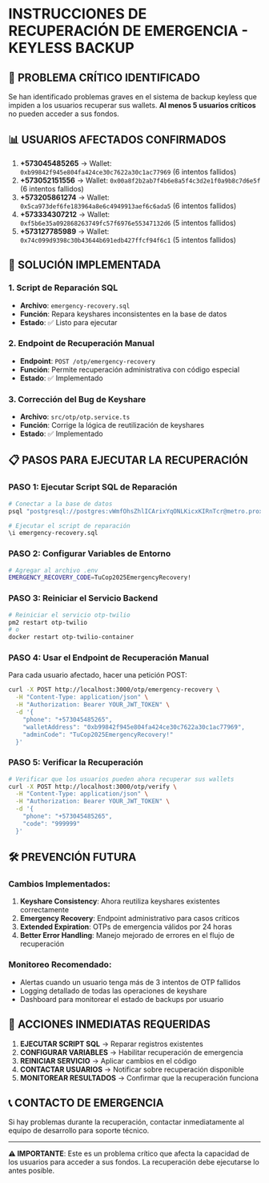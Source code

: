 # INSTRUCCIONES DE RECUPERACIÓN DE EMERGENCIA - KEYLESS BACKUP

## 🚨 PROBLEMA CRÍTICO IDENTIFICADO

Se han identificado problemas graves en el sistema de backup keyless que impiden a los usuarios recuperar sus wallets. **Al menos 5 usuarios críticos** no pueden acceder a sus fondos.

## 📊 USUARIOS AFECTADOS CONFIRMADOS

1. **+573045485265** → Wallet: `0xb99842f945e804fa424ce30c7622a30c1ac77969` (6 intentos fallidos)
2. **+573052151556** → Wallet: `0x00a8f2b2ab7f4b6e8a5f4c3d2e1f0a9b8c7d6e5f` (6 intentos fallidos)  
3. **+573205861274** → Wallet: `0x5ca973def6fe183964a8e6c4949913aef6c6ada5` (6 intentos fallidos)
4. **+573334307212** → Wallet: `0xf5b6e35a092868263749fc57f6976e55347132d6` (5 intentos fallidos)
5. **+573127785989** → Wallet: `0x74c099d9398c30b43644b691edb427ffcf94f6c1` (5 intentos fallidos)

## 🔧 SOLUCIÓN IMPLEMENTADA

### 1. Script de Reparación SQL
- **Archivo**: `emergency-recovery.sql`
- **Función**: Repara keyshares inconsistentes en la base de datos
- **Estado**: ✅ Listo para ejecutar

### 2. Endpoint de Recuperación Manual
- **Endpoint**: `POST /otp/emergency-recovery`
- **Función**: Permite recuperación administrativa con código especial
- **Estado**: ✅ Implementado

### 3. Corrección del Bug de Keyshare
- **Archivo**: `src/otp/otp.service.ts`
- **Función**: Corrige la lógica de reutilización de keyshares
- **Estado**: ✅ Implementado

## 📋 PASOS PARA EJECUTAR LA RECUPERACIÓN

### PASO 1: Ejecutar Script SQL de Reparación
```bash
# Conectar a la base de datos
psql "postgresql://postgres:vWmfOhsZhlICArixYqONLKicxKIRnTcr@metro.proxy.rlwy.net:18857/railway"

# Ejecutar el script de reparación
\i emergency-recovery.sql
```

### PASO 2: Configurar Variables de Entorno
```bash
# Agregar al archivo .env
EMERGENCY_RECOVERY_CODE=TuCop2025EmergencyRecovery!
```

### PASO 3: Reiniciar el Servicio Backend
```bash
# Reiniciar el servicio otp-twilio
pm2 restart otp-twilio
# o
docker restart otp-twilio-container
```

### PASO 4: Usar el Endpoint de Recuperación Manual
Para cada usuario afectado, hacer una petición POST:

```bash
curl -X POST http://localhost:3000/otp/emergency-recovery \
  -H "Content-Type: application/json" \
  -H "Authorization: Bearer YOUR_JWT_TOKEN" \
  -d '{
    "phone": "+573045485265",
    "walletAddress": "0xb99842f945e804fa424ce30c7622a30c1ac77969",
    "adminCode": "TuCop2025EmergencyRecovery!"
  }'
```

### PASO 5: Verificar la Recuperación
```bash
# Verificar que los usuarios pueden ahora recuperar sus wallets
curl -X POST http://localhost:3000/otp/verify \
  -H "Content-Type: application/json" \
  -H "Authorization: Bearer YOUR_JWT_TOKEN" \
  -d '{
    "phone": "+573045485265",
    "code": "999999"
  }'
```

## 🛠️ PREVENCIÓN FUTURA

### Cambios Implementados:
1. **Keyshare Consistency**: Ahora reutiliza keyshares existentes correctamente
2. **Emergency Recovery**: Endpoint administrativo para casos críticos
3. **Extended Expiration**: OTPs de emergencia válidos por 24 horas
4. **Better Error Handling**: Manejo mejorado de errores en el flujo de recuperación

### Monitoreo Recomendado:
- Alertas cuando un usuario tenga más de 3 intentos de OTP fallidos
- Logging detallado de todas las operaciones de keyshare
- Dashboard para monitorear el estado de backups por usuario

## 🚨 ACCIONES INMEDIATAS REQUERIDAS

1. **EJECUTAR SCRIPT SQL** → Reparar registros existentes
2. **CONFIGURAR VARIABLES** → Habilitar recuperación de emergencia  
3. **REINICIAR SERVICIO** → Aplicar cambios en el código
4. **CONTACTAR USUARIOS** → Notificar sobre recuperación disponible
5. **MONITOREAR RESULTADOS** → Confirmar que la recuperación funciona

## 📞 CONTACTO DE EMERGENCIA

Si hay problemas durante la recuperación, contactar inmediatamente al equipo de desarrollo para soporte técnico.

---

**⚠️ IMPORTANTE**: Este es un problema crítico que afecta la capacidad de los usuarios para acceder a sus fondos. La recuperación debe ejecutarse lo antes posible.